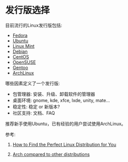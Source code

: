 发行版选择
=========

目前流行的Linux发行版包括:
* [Fedora](https://getfedora.org/)
* [Ubuntu](http://www.ubuntu.com/index_kylin)
* [Linux Mint](http://linuxmint.com/)
* [Debian](https://www.debian.org/)
* [CentOS](https://www.centos.org/)
* [OpenSUSE](https://www.opensuse.org/)
* [Gentoo](https://www.gentoo.org/)
* [ArchLinux](https://www.archlinux.org/)

哪些因素定义了一个发行版:
* 包管理器: 安装、升级、卸载软件的管理器
* 桌面环境: gnome, kde, xfce, lxde, unity, mate...
* 稳定性: 稳定 or 新版本?
* 社区支持: 文档、FAQ

推荐新手使用Ubuntu，已有经验的用户尝试使用ArchLinux。

参考:
1. [How to Find the Perfect Linux Distribution for You](http://lifehacker.com/5889950/how-to-find-the-perfect-linux-distribution-for-you)

2. [Arch compared to other distributions](https://wiki.archlinux.org/index.php/Arch_compared_to_other_distributions)
